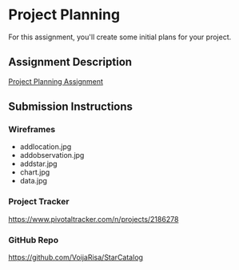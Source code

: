 # Project Planning
For this assignment, you'll create some initial plans for your project.

## Assignment Description
[Project Planning Assignment](https://education.launchcode.org/liftoff/assignments/planning/)

## Submission Instructions

### Wireframes

- addlocation.jpg
- addobservation.jpg
- addstar.jpg
- chart.jpg
- data.jpg

### Project Tracker

https://www.pivotaltracker.com/n/projects/2186278

### GitHub Repo

https://github.com/VoijaRisa/StarCatalog